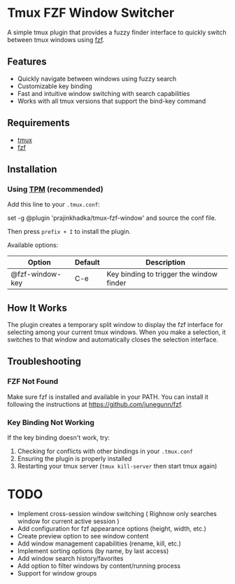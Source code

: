 # Tmux FZF Window Switcher

A simple tmux plugin that provides a fuzzy finder interface to quickly switch between tmux windows using [fzf](https://github.com/junegunn/fzf). 

## Features

- Quickly navigate between windows using fuzzy search
- Customizable key binding
- Fast and intuitive window switching with search capabilities
- Works with all tmux versions that support the bind-key command

## Requirements

- [tmux](https://github.com/tmux/tmux)
- [fzf](https://github.com/junegunn/fzf)

## Installation

### Using [TPM](https://github.com/tmux-plugins/tpm) (recommended)

Add this line to your `.tmux.conf`:

set -g @plugin 'prajinkhadka/tmux-fzf-window' and source the conf file.

Then press `prefix + I` to install the plugin.

Available options:

| Option               | Default | Description                               |
|----------------------|---------|-------------------------------------------|
| @fzf-window-key      | C-e     | Key binding to trigger the window finder  |

## How It Works

The plugin creates a temporary split window to display the fzf interface for selecting among your current tmux windows. When you make a selection, it switches to that window and automatically closes the selection interface.

## Troubleshooting

### FZF Not Found

Make sure fzf is installed and available in your PATH. You can install it following the instructions at https://github.com/junegunn/fzf.

### Key Binding Not Working

If the key binding doesn't work, try:

1. Checking for conflicts with other bindings in your `.tmux.conf`
2. Ensuring the plugin is properly installed
3. Restarting your tmux server (`tmux kill-server` then start tmux again)

# TODO
- Implement cross-session window switching ( Righnow only searches window for current active session )
- Add configuration for fzf appearance options (height, width, etc.)
- Create preview option to see window content
- Add window management capabilities (rename, kill, etc.)
- Implement sorting options (by name, by last access)
- Add window search history/favorites
- Add option to filter windows by content/running process
- Support for window groups
